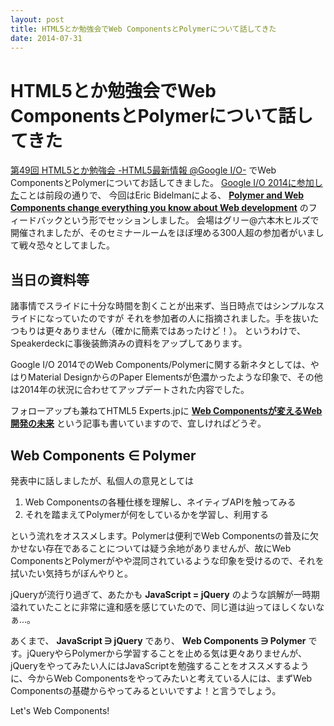```yaml
---
layout: post
title: HTML5とか勉強会でWeb ComponentsとPolymerについて話してきた
date: 2014-07-31
---
```


# HTML5とか勉強会でWeb ComponentsとPolymerについて話してきた

[第49回 HTML5とか勉強会 -HTML5最新情報 @Google I/O-](https://atnd.org/events/53826) でWeb ComponentsとPolymerについてお話してきました。
[Google I/O 2014に参加した](/posts/2014/google-io-2014.html)ことは前段の通りで、
今回はEric Bidelmanによる、 [**Polymer and Web Components change everything you know about Web development**](http://youtu.be/8OJ7ih8EE7s) のフィードバックという形でセッションしました。
会場はグリー@六本木ヒルズで開催されましたが、そのセミナールームをほぼ埋める300人超の参加者がいまして戦々恐々としてました。

## 当日の資料等

諸事情でスライドに十分な時間を割くことが出来ず、当日時点ではシンプルなスライドになっていたのですが
それを参加者の人に指摘されました。手を抜いたつもりは更々ありません（確かに簡素ではあったけど！）。
というわけで、Speakerdeckに事後装飾済みの資料をアップしてあります。

<script async class="speakerdeck-embed" data-id="68ef20c0f9bf013175412a749889ce68" data-ratio="1.33333333333333" src="//speakerdeck.com/assets/embed.js"></script>

Google I/O 2014でのWeb Components/Polymerに関する新ネタとしては、やはりMaterial DesignからのPaper Elementsが色濃かったような印象で、その他は2014年の状況に合わせてアップデートされた内容でした。

フォローアップも兼ねてHTML5 Experts.jpに [**Web Componentsが変えるWeb開発の未来**](http://html5experts.jp/1000ch/8906/) という記事も書いていますので、宜しければどうぞ。

## Web Components ∈ Polymer

発表中に話しましたが、私個人の意見としては

1. Web Componentsの各種仕様を理解し、ネイティブAPIを触ってみる
2. それを踏まえてPolymerが何をしているかを学習し、利用する

という流れをオススメします。Polymerは便利でWeb Componentsの普及に欠かせない存在であることについては疑う余地がありませんが、故にWeb ComponentsとPolymerがやや混同されているような印象を受けるので、それを拭いたい気持ちがぼんやりと。

jQueryが流行り過ぎて、あたかも **JavaScript = jQuery** のような誤解が一時期溢れていたことに非常に違和感を感じていたので、同じ道は辿ってほしくないなぁ…。

あくまで、 **JavaScript ∋ jQuery** であり、 **Web Components ∋ Polymer** です。jQueryやらPolymerから学習することを止める気は更々ありませんが、jQueryをやってみたい人にはJavaScriptを勉強することをオススメするように、今からWeb Componentsをやってみたいと考えている人には、まずWeb Componentsの基礎からやってみるといいですよ！と言うでしょう。

Let's Web Components!
